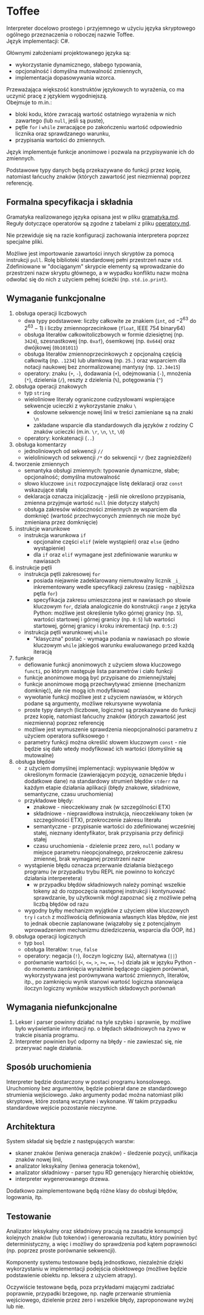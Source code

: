 # Toffee

Interpreter docelowo prostego i przyjemnego w użyciu języka skryptowego ogólnego przeznaczenia o roboczej nazwie Toffee.  
Język implementacji: C#.

Głównymi założeniami projektowanego języka są:
* wykorzystanie dynamicznego, słabego typowania,
* opcjonalność i domyślna mutowalność zmiennych,
* implementacja dopasowywania wzorca.

Przeważająca większość konstruktów językowych to wyrażenia, co ma uczynić pracę z językiem wygodniejszą.    
Obejmuje to m.in.:
* bloki kodu, które zwracają wartość ostatniego wyrażenia w nich zawartego (lub `null`, jeśli są puste),
* pętle `for` i `while` zwracające po zakończeniu wartość odpowiednio licznika oraz sprawdzanego warunku,
* przypisania wartości do zmiennych.

Język implementuje funkcje anonimowe i pozwala na przypisywanie ich do zmiennych.

Podstawowe typy danych będą przekazywane do funkcji przez kopię, natomiast łańcuchy znaków (których zawartość jest niezmienna) poprzez referencję.


## Formalna specyfikacja i składnia

Gramatyka realizowanego języka opisana jest w pliku [gramatyka.md](gramatyka.md). Reguły dotyczące operatorów są zgodne z tabelami z pliku [operatory.md](operatory.md).

Nie przewiduje się na razie konfiguracji zachowania interpretera poprzez specjalne pliki.

Możliwe jest importowanie zawartości innych skryptów za pomocą instrukcji `pull`. Rolę biblioteki standardowej pełni przestrzeń nazw `std`. Zdefiniowane w "dociąganym" skrypcie elementy są wprowadzanie do przestrzeni nazw skryptu głównego, a w wypadku konfliktu nazw można odwołać się do nich z użyciem pełnej ścieżki (np. `std.io.print`).

## Wymaganie funkcjonalne
1. obsługa operacji liczbowych
    * dwa typy podstawowe: liczby całkowite ze znakiem (`int`, od $`-2^{63}`$ do $`2^{63}-1`$) i liczby zmiennoprzecinkowe (`float`, IEEE 754 binary64)
    * obsługa literałów całkowitoliczbowych w formie dziesiętnej (np. `3424`), szesnastkowej (np. `0xaf`), ósemkowej (np. `0x644`) oraz dwójkowej (`0b101011`)
    * obsługa literałów zmiennoprzecinkowych z opcjonalną częścią całkowitą (np. `.1234`) lub ułamkową (np. `25.`) oraz wsparciem dla notacji naukowej bez znormalizowanej mantysy (np. `12.34e15`)
    * operatory: znaku (`+`, `-`), dodawania (`+`), odejmowania (`-`), mnożenia (`*`), dzielenia (`/`), reszty z dzielenia (`%`), potęgowania (`^`)
2. obsługa operacji znakowych
    * typ `string`
    * wieloliniowe literały ograniczone cudzysłowami wspierające sekwencje ucieczki z wykorzystanie znaku `\`
        * dosłowne sekwencje nowej linii w treści zamieniane są na znaki `\n`
        * zakładane wsparcie dla standardowych dla języków z rodziny C znaków ucieczki (m.in. `\r`, `\n`, `\t`, `\0`)
    * operatory: konkatenacji (`..`)
3. obsługa komentarzy
    * jednoliniowych od sekwencji `//`
    * wieloliniowych od sekwencji `/*` do sekwencji `*/` (bez zagnieżdżeń)
4. tworzenie zmiennych
    * semantyka obsługi zmiennych: typowanie dynamiczne, słabe; opcjonalność; domyślna mutowalność
    * słowo kluczowe `init` rozpoczynające listę deklaracji oraz `const` wskazujące stałą
    * deklaracja oznacza inicjalizację - jeśli nie określono przypisania, zmienna przyjmuje wartość `null` (nie dotyczy stałych)
    * obsługa zakresów widoczności zmiennych ze wsparciem dla domknięć (wartość przechwyconych zmiennych nie może być zmieniana przez domknięcie)
5. instrukcje warunkowe
    * instrukcja warunkowa `if`
        * opcjonalne części `elif` (wiele wystąpień) oraz `else` (jedno wystąpienie)
        * dla `if` oraz `elif` wymagane jest zdefiniowanie warunku w nawiasach
6. instrukcje pętli
    * instrukcja pętli zakresowej `for`
        * posiada niejawnie zadeklarowany niemutowalny licznik `_i_` inkrementowany wedle specyfikacji zakresu (zasięg - najbliższa pętla `for`)
        * specyfikacja zakresu umieszczona jest w nawiasach po słowie kluczowym `for`, działa analogicznie do konstrukcji `range` z języka Python: możliwe jest określenie tylko górnej granicy (np. `5`), wartości startowej i górnej granicy (np. `0:5`) lub wartości startowej, górnej granicy i kroku inkrementacji (np. `0:5:2`)
    * instrukcja pętli warunkowej `while`
        * "klasyczna" postać - wymaga podania w nawiasach po słowie kluczowym `while` jakiegoś warunku ewaluowanego przed każdą iteracją
7. funkcje
    * defiowanie funkcji anonimowych z użyciem słowa kluczowego `functi`, po którym następuje lista parametrów i ciało funkcji
    * funkcje anonimowe mogą być przypisane do zmiennej/stałej
    * funkcje anonimowe mogą przechwytywać zmienne (mechanizm domknięć), ale nie mogą ich modyfikować
    * wywołanie funkcji możliwe jest z użyciem nawiasów, w których podane są argumenty, możliwe rekursywne wywołania
    * proste typy danych (liczbowe, logiczne) są przekazywane do funkcji przez kopię, natomiast łańcuchy znaków (których zawartość jest niezmienna) poprzez referencję
    * możliwe jest wymuszenie sprawdzenia nieopcjonalności parametru z użyciem operatora sufiksowego `!`
    * parametry funkcji można określić słowem kluczowym `const` - nie będzie się dało wtedy modyfikować ich wartości (domyślnie są mutowalne)
8. obsługa błędów
    * z użyciem domyślnej implementacji: wypisywanie błędów w określonym formacie (zawierającym pozycję, oznaczenie błędu i dodatkowe dane) na standardowy strumień błędów `stderr` na każdym etapie działania aplikacji (błędy znakowe, składniowe, semantyczne, czasu uruchomienia)
    * przykładowe błędy:
        * znakowe - nieoczekiwany znak (w szczególności ETX)
        * składniowe - nieprawidłowa instrukcja, nieoczekiwany token (w szczególności ETX), przekroczenie zakresu literału
        * semantyczne - przypisanie wartości do zdefiniowanej wcześniej stałej, nieznany identyfikator, brak przypisania przy definicji stałej
        * czasu uruchomienia - dzielenie przez zero, `null` podany w miejsce parametru nieopcjonalnego, przekroczenie zakresu zmiennej, brak wymaganej przestrzeni nazw
    * wystąpienie błędu oznacza przerwanie działania bieżącego programu (w przypadku trybu REPL nie powinno to kończyć działania interperetera)
        * w przypadku błędów składniowych należy pominąć wszelkie tokeny aż do rozpoczęcia następnej instrukcji i kontynuować sprawdzanie, by użytkownik mógł zapoznać się z możliwie pełną liczbą błędów od razu
    * wygodny byłby mechanizm wyjątków z użyciem słów kluczowych `try` i `catch` z możliwością definiowania własnych klas błędów, nie jest to jednak obecnie zaplanowane (wiązałoby się z potencjalnym wprowadzeniem mechanizmu dziedziczenia, wsparcia dla OOP, itd.)
9. obsługa operacji logicznych
    * typ `bool`
    * obsługa literałów: `true`, `false`
    * operatory: negacja (`!`), iloczyn logiczny (`&&`), alternatywa (`||`)
    * porównanie wartości (`<`, `<=`, `>`, `>=`, `==`, `!=`) działa jak w języku Python - do momentu zamknięcia wyrażenie będącego ciągiem porównań, wykorzystywana jest porównywana wartość zmiennych, literałów, itp., po zamknięciu wynik stanowi wartość logiczna stanowiąca iloczyn logiczny wyników wszystkich składowych porównań

## Wymagania niefunkcjonalne

1. Lekser i parser powinny działać na tyle szybko i sprawnie, by możliwe było wyświetlanie informacji np. o błędach składniowych na żywo w trakcie pisania programu.
2. Interpreter powinien być odporny na błędy - nie zawieszać się, nie przerywać nagle działania.

## Sposób uruchomienia

Interpreter będzie dostarczony w postaci programu konsolowego. Uruchomiony bez argumentów, będzie pobierał dane ze standardowego strumienia wejściowego. Jako argumenty podać można natomiast pliki skryptowe, które zostaną wczytane i wykonane. W takim przypadku standardowe wejście pozostanie nieczynne. 

## Architektura

System składał się będzie z następujących warstw:
* skaner znaków (leniwa generacja znaków) - śledzenie pozycji, unifikacja znaków nowej linii,
* analizator leksykalny (leniwa generacja tokenów),
* analizator składniowy - parser typu RD generujący hierarchię obiektów,
* interpreter wygenerowanego drzewa.

Dodatkowo zaimplementowane będą różne klasy do obsługi błędów, logowania, itp.

## Testowanie

Analizator leksykalny oraz składniowy pracują na zasadzie konsumpcji kolejnych znaków (lub tokenów) i generowania rezultatu, który powinien być deterministyczny, a więc i możliwy do sprawdzenia pod kątem poprawności (np. poprzez proste porównanie sekwencji).

Komponenty systemu testowane będą jednostkowo, niezależnie dzięki wykorzystaniu w implementacji podejścia obiektowego (możliwe będzie podstawienie obiektu np. leksera z użyciem atrapy).

Oczywiście testowane będą, poza przykładami mającymi zadziałać poprawnie, przypadki brzegowe, np. nagłe przerwanie strumienia wejściowego, dzielenie przez zero i wszelkie błędy, zaproponowane wyżej lub nie.
